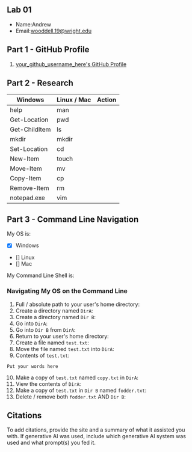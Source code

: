 ## Lab 01

- Name:Andrew
- Email:wooddell.19@wright.edu

## Part 1 - GitHub Profile

1. [your_github_username_here's GitHub Profile](FIXTHISURL-https://github.com/your_username)

## Part 2 - Research

| Windows | Linux / Mac | Action |
| ---     | ---         | ---    |
| help    | man         |        |
| Get-Location | pwd    |        |
| Get-ChildItem | ls    |        |
| mkdir   | mkdir       |        |
| Set-Location | cd     |        |
| New-Item | touch      |        |
| Move-Item | mv        |        |
| Copy-Item | cp        |        |
| Remove-Item | rm      |        |
| notepad.exe | vim     |        |

## Part 3 - Command Line Navigation

My OS is:
- [x] Windows
- [] Linux
- [] Mac

My Command Line Shell is: 

### Navigating My OS on the Command Line

1. Full / absolute path to your user's home directory:
2. Create a directory named `DirA`:
3. Create a directory named `Dir B`:
4. Go into `DirA`:
5. Go into `Dir B` from `DirA`:
6. Return to your user's home directory:
7. Create a file named `test.txt`:
8. Move the file named `test.txt` into `DirA`:
9. Contents of `test.txt`:
```
Put your words here
```
10. Make a copy of `test.txt` named `copy.txt` in `DirA`:
11. View the contents of `DirA`: 
12. Make a copy of `test.txt` in `Dir B` named `fodder.txt`:
13. Delete / remove both `fodder.txt` AND `Dir B`:

## Citations

To add citations, provide the site and a summary of what it assisted you with.  If generative AI was used, include which generative AI system was used and what prompt(s) you fed it.
